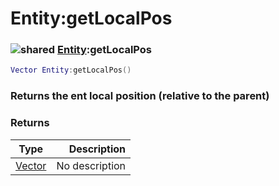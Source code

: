 # Entity:getLocalPos

### ![shared](../../home/entity/.gitbook/assets/shared.png) [Entity](../../home/entity/home/Entity/):getLocalPos

```lua
Vector Entity:getLocalPos()
```

### Returns the ent local position (relative to the parent)

### Returns

| Type                                     |    Description |
| ---------------------------------------- | -------------: |
| [Vector](../../home/entity/home/Vector/) | No description |
